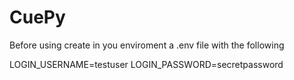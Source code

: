 # CuePy

Before using create in you enviroment a .env file with the following

LOGIN_USERNAME=testuser
LOGIN_PASSWORD=secretpassword

